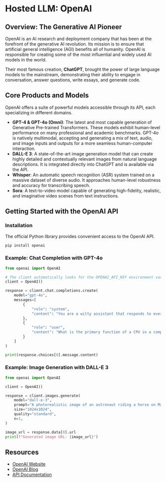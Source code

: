 # Hosted LLM: OpenAI

## Overview: The Generative AI Pioneer
OpenAI is an AI research and deployment company that has been at the forefront of the generative AI revolution. Its mission is to ensure that artificial general intelligence (AGI) benefits all of humanity. OpenAI is responsible for creating some of the most influential and widely used AI models in the world.

Their most famous creation, **ChatGPT**, brought the power of large language models to the mainstream, demonstrating their ability to engage in conversation, answer questions, write essays, and generate code.

## Core Products and Models
OpenAI offers a suite of powerful models accessible through its API, each specializing in different domains.

- **GPT-4 & GPT-4o (Omni)**: The latest and most capable generation of Generative Pre-trained Transformers. These models exhibit human-level performance on many professional and academic benchmarks. GPT-4o is natively multimodal, accepting and generating a mix of text, audio, and image inputs and outputs for a more seamless human-computer interaction.
- **DALL-E 3**: A state-of-the-art image generation model that can create highly detailed and contextually relevant images from natural language descriptions. It is integrated directly into ChatGPT and is available via the API.
- **Whisper**: An automatic speech recognition (ASR) system trained on a massive dataset of diverse audio. It approaches human-level robustness and accuracy for transcribing speech.
- **Sora**: A text-to-video model capable of generating high-fidelity, realistic, and imaginative video scenes from text instructions.

## Getting Started with the OpenAI API

### Installation
The official Python library provides convenient access to the OpenAI API.

```bash
pip install openai
```

### Example: Chat Completion with GPT-4o
```python
from openai import OpenAI

# The client automatically looks for the OPENAI_API_KEY environment variable
client = OpenAI()

response = client.chat.completions.create(
    model="gpt-4o",
    messages=[
        {
            "role": "system",
            "content": "You are a witty assistant that responds to every query with a rhyming couplet."
        },
        {
            "role": "user",
            "content": "What is the primary function of a CPU in a computer?"
        }
    ]
)

print(response.choices[0].message.content)
```

### Example: Image Generation with DALL-E 3
```python
from openai import OpenAI

client = OpenAI()

response = client.images.generate(
    model="dall-e-3",
    prompt="A photorealistic image of an astronaut riding a horse on Mars, with Earth visible in the sky.",
    size="1024x1024",
    quality="standard",
    n=1,
)

image_url = response.data[0].url
print(f"Generated image URL: {image_url}")
```

## Resources
- [OpenAI Website](https://openai.com/)
- [OpenAI Blog](https://openai.com/blog)
- [API Documentation](https://platform.openai.com/docs/)
